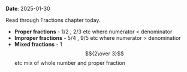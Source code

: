 **Date**: 2025-01-30

Read through  Fractions chapter today. 

- **Proper fractions** - 1/2 , 2/3 etc where numerator < denominator
- **Improper fractions** - 5/4 , 9/5 etc where numerator > denominatior
- **Mixed fractions** - 1 $${2\over 3}$$ etc mix of whole number and proper fraction




